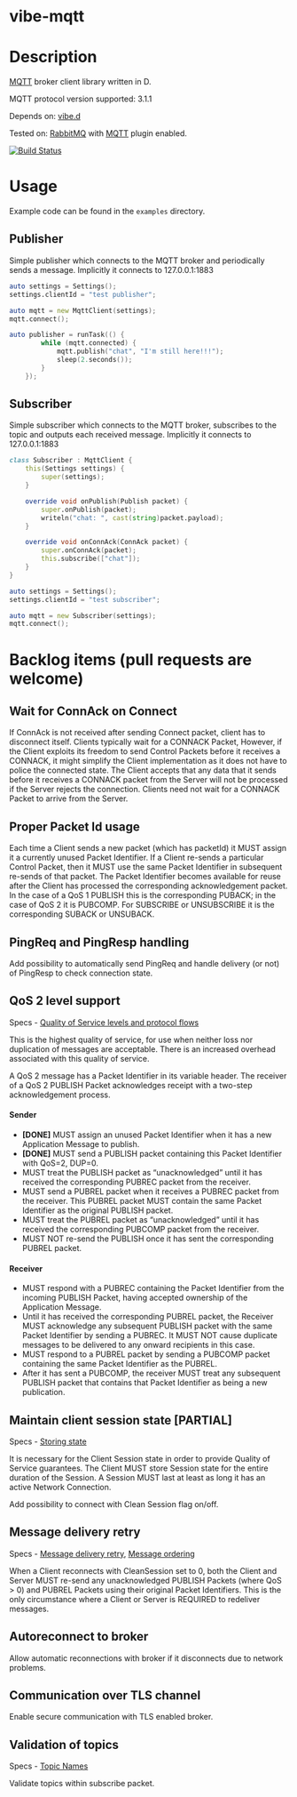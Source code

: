 vibe-mqtt
=========

# Description
[MQTT](http://docs.oasis-open.org/mqtt/mqtt/v3.1.1/os/mqtt-v3.1.1-os.html) broker client library written in D.

MQTT protocol version supported: 3.1.1

Depends on: [vibe.d](https://github.com/rejectedsoftware/vibe.d)

Tested on: [RabbitMQ](https://www.rabbitmq.com) with [MQTT](https://www.rabbitmq.com/mqtt.html) plugin enabled.

[![Build Status](https://travis-ci.org/chalucha/vibe-mqtt.svg?branch=master)](https://travis-ci.org/chalucha/vibe-mqtt)

# Usage

Example code can be found in the `examples` directory.

## Publisher
Simple publisher which connects to the MQTT broker and periodically sends a message.
Implicitly it connects to 127.0.0.1:1883

```D
auto settings = Settings();
settings.clientId = "test publisher";

auto mqtt = new MqttClient(settings);
mqtt.connect();

auto publisher = runTask(() {
        while (mqtt.connected) {
            mqtt.publish("chat", "I'm still here!!!");
            sleep(2.seconds());
        }
    });
```

## Subscriber
Simple subscriber which connects to the MQTT broker, subscribes to the topic and outputs each received message.
Implicitly it connects to 127.0.0.1:1883

```D
class Subscriber : MqttClient {
    this(Settings settings) {
        super(settings);
    }

    override void onPublish(Publish packet) {
        super.onPublish(packet);
        writeln("chat: ", cast(string)packet.payload);
    }

    override void onConnAck(ConnAck packet) {
        super.onConnAck(packet);
        this.subscribe(["chat"]);
    }
}

auto settings = Settings();
settings.clientId = "test subscriber";

auto mqtt = new Subscriber(settings);
mqtt.connect();
```

# Backlog items (pull requests are welcome)

## Wait for ConnAck on Connect
If ConnAck is not received after sending Connect packet, client has to disconnect itself.
Clients typically wait for a CONNACK Packet, However, if the Client exploits its freedom to send Control Packets before it receives a CONNACK, it might simplify the Client implementation as it does not have to police the connected state. The Client accepts that any data that it sends before it receives a CONNACK packet from the Server will not be processed if the Server rejects the connection.
Clients need not wait for a CONNACK Packet to arrive from the Server.

## Proper Packet Id usage
Each time a Client sends a new packet (which has packetId) it MUST assign it a currently unused Packet Identifier. If a Client re-sends a particular Control Packet, then it MUST use the same Packet Identifier in subsequent re-sends of that packet. The Packet Identifier becomes available for reuse after the Client has processed the corresponding acknowledgement packet. In the case of a QoS 1 PUBLISH this is the corresponding PUBACK; in the case of QoS 2 it is PUBCOMP. For SUBSCRIBE or UNSUBSCRIBE it is the corresponding SUBACK or UNSUBACK.

## PingReq and PingResp handling
Add possibility to automatically send PingReq and handle delivery (or not) of PingResp to check connection state.

## QoS 2 level support
Specs - [Quality of Service levels and protocol flows](http://docs.oasis-open.org/mqtt/mqtt/v3.1.1/os/mqtt-v3.1.1-os.html#_Toc398718099)

This is the highest quality of service, for use when neither loss nor duplication of messages are acceptable. There is an increased overhead associated with this quality of service.

A QoS 2 message has a Packet Identifier in its variable header. The receiver of a QoS 2 PUBLISH Packet acknowledges receipt with a two-step acknowledgement process.

#### Sender
- **[DONE]** MUST assign an unused Packet Identifier when it has a new Application Message to publish.
- **[DONE]** MUST send a PUBLISH packet containing this Packet Identifier with QoS=2, DUP=0.
- MUST treat the PUBLISH packet as “unacknowledged” until it has received the corresponding PUBREC packet from the receiver.
- MUST send a PUBREL packet when it receives a PUBREC packet from the receiver. This PUBREL packet MUST contain the same Packet Identifier as the original PUBLISH packet.
- MUST treat the PUBREL packet as “unacknowledged” until it has received the corresponding PUBCOMP packet from the receiver.
- MUST NOT re-send the PUBLISH once it has sent the corresponding PUBREL packet.

#### Receiver
- MUST respond with a PUBREC containing the Packet Identifier from the incoming PUBLISH Packet, having accepted ownership of the Application Message.
- Until it has received the corresponding PUBREL packet, the Receiver MUST acknowledge any subsequent PUBLISH packet with the same Packet Identifier by sending a PUBREC. It MUST NOT cause duplicate messages to be delivered to any onward recipients in this case.
- MUST respond to a PUBREL packet by sending a PUBCOMP packet containing the same Packet Identifier as the PUBREL.
- After it has sent a PUBCOMP, the receiver MUST treat any subsequent PUBLISH packet that contains that Packet Identifier as being a new publication.

## Maintain client session state [PARTIAL]
Specs - [Storing state](http://docs.oasis-open.org/mqtt/mqtt/v3.1.1/os/mqtt-v3.1.1-os.html#_Toc398718096)

It is necessary for the Client Session state in order to provide Quality of Service guarantees. The Client MUST store Session state for the entire duration of the Session. A Session MUST last at least as long it has an active Network Connection.

Add possibility to connect with Clean Session flag on/off.

## Message delivery retry
Specs - [Message delivery retry](http://docs.oasis-open.org/mqtt/mqtt/v3.1.1/os/mqtt-v3.1.1-os.html#_Toc398718103), [Message ordering](http://docs.oasis-open.org/mqtt/mqtt/v3.1.1/os/mqtt-v3.1.1-os.html#_Toc398718105)

When a Client reconnects with CleanSession set to 0, both the Client and Server MUST re-send any unacknowledged PUBLISH Packets (where QoS > 0) and PUBREL Packets using their original Packet Identifiers. This is the only circumstance where a Client or Server is REQUIRED to redeliver messages.

## Autoreconnect to broker
Allow automatic reconnections with broker if it disconnects due to network problems.

## Communication over TLS channel
Enable secure communication with TLS enabled broker.

## Validation of topics
Specs - [Topic Names](http://docs.oasis-open.org/mqtt/mqtt/v3.1.1/os/mqtt-v3.1.1-os.html#_Toc398718106)

Validate topics within subscribe packet.
